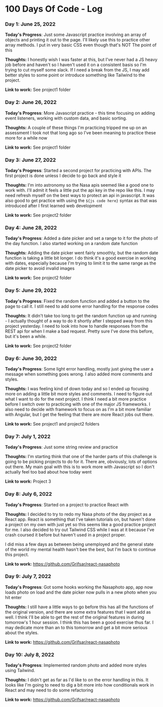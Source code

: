 # 100 Days Of Code - Log


### Day 1: June 25, 2022

**Today's Progress**: Just some Javascript practice involving an array of objects and printing it out to the page. I'll likely use this to practice other array methods. I put in very basic CSS even though that's NOT The point of this

**Thoughts:** I honestly wish I was faster at this, but I've never had a JS heavy job before and haven't so I haven't used it on a consistent basis so I'm trying to cut myself some slack. If I need a break from the JS, I may add better styles to some point or introduce something like Tailwind to the project.

**Link to work:** See project1 folder


### Day 2: June 26, 2022

**Today's Progress**: More Javascript practice - this time focusing on adding event listeners, working with custom data, and basic sorting.

**Thoughts:** A couple of these things I'm practicing tripped me up on an assessment I took not that long ago so I've been meaning to practice these more for a while now

**Link to work:** See project1 folder


### Day 3: June 27, 2022

**Today's Progress**: Started a second project for practicing with APIs. The first project is done unless I decide to go back and style it

**Thoughts:** I'm into astronomy so the Nasa apis seemed like a good one to work with. I'll admit it feels a little put the api key in the repo like this. I may need refresh myself on the best ways to protect an api in javascript. It was also good to get practice with using the `${js code here}` syntax as that was introduced after I first learned web development

**Link to work:** See project2 folder


### Day 4: June 28, 2022

**Today's Progress**: Added a date picker and set a range to it for the photo of the day function. I also started working on a random date function

**Thoughts:** Adding the date picker went fairly smoothly, but the random date function is taking a little bit longer. I do think it's a good exercise in working with dates, especially because I'm trying to limit it to the same range as the date picker to avoid invalid images

**Link to work:** See project2 folder


### Day 5: June 29, 2022

**Today's Progress**: Fixed the random function and added a button to the page to call it. I still need to add some error handling for the response codes

**Thoughts:** It didn't take too long to get the random function up and running - I actually thought of a way to do it shortly after I stepped away from this project yesterday. I need to look into how to handle responses from the REST api for when I make a bad request. Pretty sure I've done this before, but it's been a while. 

**Link to work:** See project2 folder


### Day 6: June 30, 2022

**Today's Progress**: Some light error handling, mostly just giving the user a message when something goes wrong. I also added more comments and styles. 

**Thoughts:** I was feeling kind of down today and so I ended up focusing more on adding a little bit more styles and comments. I need to figure out what I want to do for the next project. I think I need a bit more practice before I switch over to practicing with one of the major JS frameworks. I also need to decide with framework to focus on as I'm a bit more familiar with Angular, but I get the feeling that there are more React jobs out there.

**Link to work:** See project1 and project2 folders

### Day 7: July 1, 2022

**Today's Progress**:  Just some string review and practice

**Thoughts:** I'm starting think that one of the harder parts of this challenge is going to be picking projects to do for it. There are, obviously, lots of options out there. My main goal with this is to work more with Javascript so I don't actually feel too bad about how today went

**Link to work:** Project 3

### Day 8: July 6, 2022

**Today's Progress**:  Started on a project to practice React with

**Thoughts:** I decided to try to redo my Nasa photo of the day project as a React app. React is something that I've taken tutorials on, but haven't done a project on my own with just yet so this seems like a good practice project for me. I also decided to try out Tailwind CSS while I was at it because I've crash coursed it before but haven't used in a project proper.

I did miss a few days as between being unemployed and the general state of the world my mental health hasn't bee the best, but I'm back to continue this project.

**Link to work:** https://github.com/Grifsar/react-nasaphoto

### Day 9: July 7, 2022

**Today's Progress**:  Got some hooks working the Nasaphoto app, app now loads photo on load and the date picker now pulls in a new photo when you hit enter

**Thoughts:** I still have a little ways to go before this has all the functions of the original version, and there are some extra features that I want add as well. I think I'll be able to get the rest of the original features in during tomorrow's 1 hour session. I think this has been a good exercise thus far. I may dedicate more than an to this tomorrow and get a bit more serious about the styles.

**Link to work:** https://github.com/Grifsar/react-nasaphoto

### Day 10: July 8, 2022

**Today's Progress**:  Implemented random photo and added more styles using Tailwind. 

**Thoughts:** I didn't get as far as I'd like to on the error handling in this. It looks like I'm going to need to dig a bit more into how conditionals work in React and may need to do some refactoring

**Link to work:** https://github.com/Grifsar/react-nasaphoto